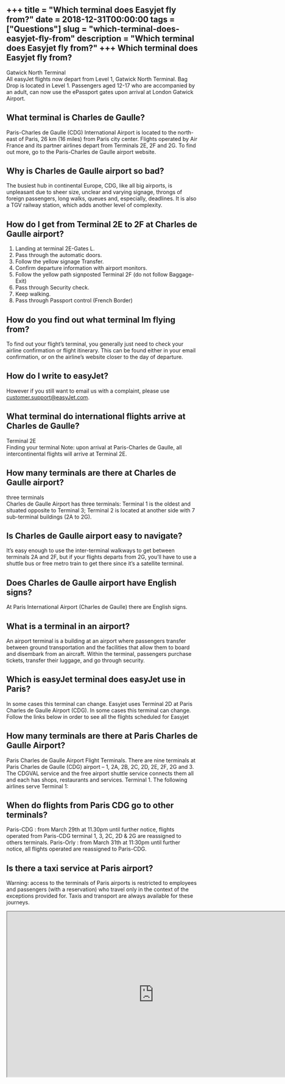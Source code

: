 +++
title = "Which terminal does Easyjet fly from?"
date = 2018-12-31T00:00:00
tags = ["Questions"]
slug = "which-terminal-does-easyjet-fly-from"
description = "Which terminal does Easyjet fly from?"
+++
Which terminal does Easyjet fly from?
-------------------------------------

Gatwick North Terminal  
All easyJet flights now depart from Level 1, Gatwick North Terminal. Bag Drop is located in Level 1. Passengers aged 12-17 who are accompanied by an adult, can now use the ePassport gates upon arrival at London Gatwick Airport.

What terminal is Charles de Gaulle?
-----------------------------------

Paris-Charles de Gaulle (CDG) International Airport is located to the north-east of Paris, 26 km (16 miles) from Paris city center. Flights operated by Air France and its partner airlines depart from Terminals 2E, 2F and 2G. To find out more, go to the Paris-Charles de Gaulle airport website.

Why is Charles de Gaulle airport so bad?
----------------------------------------

The busiest hub in continental Europe, CDG, like all big airports, is unpleasant due to sheer size, unclear and varying signage, throngs of foreign passengers, long walks, queues and, especially, deadlines. It is also a TGV railway station, which adds another level of complexity.

How do I get from Terminal 2E to 2F at Charles de Gaulle airport?
-----------------------------------------------------------------

1. Landing at terminal 2E-Gates L.
2. Pass through the automatic doors.
3. Follow the yellow signage Transfer.
4. Confirm departure information with airport monitors.
5. Follow the yellow path signposted Terminal 2F (do not follow Baggage-Exit)
6. Pass through Security check.
7. Keep walking.
8. Pass through Passport control (French Border)

How do you find out what terminal Im flying from?
-------------------------------------------------

To find out your flight’s terminal, you generally just need to check your airline confirmation or flight itinerary. This can be found either in your email confirmation, or on the airline’s website closer to the day of departure.

How do I write to easyJet?
--------------------------

However if you still want to email us with a complaint, please use customer.support@easyJet.com.

What terminal do international flights arrive at Charles de Gaulle?
-------------------------------------------------------------------

Terminal 2E  
Finding your terminal Note: upon arrival at Paris-Charles de Gaulle, all intercontinental flights will arrive at Terminal 2E.

How many terminals are there at Charles de Gaulle airport?
----------------------------------------------------------

three terminals  
Charles de Gaulle Airport has three terminals: Terminal 1 is the oldest and situated opposite to Terminal 3; Terminal 2 is located at another side with 7 sub-terminal buildings (2A to 2G).

Is Charles de Gaulle airport easy to navigate?
----------------------------------------------

It’s easy enough to use the inter-terminal walkways to get between terminals 2A and 2F, but if your flights departs from 2G, you’ll have to use a shuttle bus or free metro train to get there since it’s a satellite terminal.

Does Charles de Gaulle airport have English signs?
--------------------------------------------------

At Paris International Airport (Charles de Gaulle) there are English signs.

What is a terminal in an airport?
---------------------------------

An airport terminal is a building at an airport where passengers transfer between ground transportation and the facilities that allow them to board and disembark from an aircraft. Within the terminal, passengers purchase tickets, transfer their luggage, and go through security.

Which is easyJet terminal does easyJet use in Paris?
----------------------------------------------------

In some cases this terminal can change. Easyjet uses Terminal 2D at Paris Charles de Gaulle Airport (CDG). In some cases this terminal can change. Follow the links below in order to see all the flights scheduled for Easyjet

How many terminals are there at Paris Charles de Gaulle Airport?
----------------------------------------------------------------

Paris Charles de Gaulle Airport Flight Terminals. There are nine terminals at Paris Charles de Gaulle (CDG) airport – 1, 2A, 2B, 2C, 2D, 2E, 2F, 2G and 3. The CDGVAL service and the free airport shuttle service connects them all and each has shops, restaurants and services. Terminal 1. The following airlines serve Terminal 1:

When do flights from Paris CDG go to other terminals?
-----------------------------------------------------

Paris-CDG : from March 29th at 11.30pm until further notice, flights operated from Paris-CDG terminal 1, 3, 2C, 2D &amp; 2G are reassigned to others terminals. Paris-Orly : from March 31th at 11:30pm until further notice, all flights operated are reassigned to Paris-CDG.

Is there a taxi service at Paris airport?
-----------------------------------------

Warning: access to the terminals of Paris airports is restricted to employees and passengers (with a reservation) who travel only in the context of the exceptions provided for. Taxis and transport are always available for these journeys.

<iframe allow="accelerometer; autoplay; clipboard-write; encrypted-media; gyroscope; picture-in-picture" allowfullscreen="" class="__youtube_prefs__  epyt-is-override  no-lazyload" data-no-lazy="1" data-origheight="433" data-origwidth="770" data-skipgform_ajax_framebjll="" height="433" id="_ytid_29663" loading="lazy" src="https://www.youtube.com/embed/rIZG2tgobt8?enablejsapi=1&autoplay=0&cc_load_policy=0&cc_lang_pref=&iv_load_policy=1&loop=0&modestbranding=0&rel=1&fs=1&playsinline=0&autohide=2&theme=dark&color=red&controls=1&" title="YouTube player" width="770"></iframe>